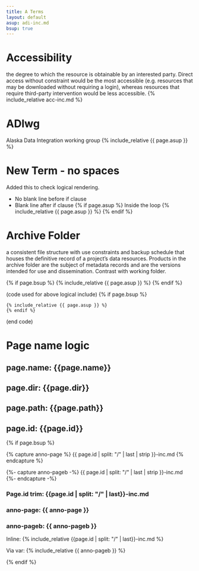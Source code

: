 ```yaml
---
title: A Terms
layout: default
asup: adi-inc.md
bsup: true
---
```

# Accessibility
the degree to which the resource is obtainable by an interested party. Direct access without constraint would be the most accessible (e.g. resources that may be downloaded without requiring a login), whereas resources that require third-party intervention would be less accessible.
{% include_relative acc-inc.md %}

# ADIwg
Alaska Data Integration working group
{% include_relative {{ page.asup }} %}

# New Term - no spaces
Added this to check logical rendering.
  - No blank line before if clause
  - Blank line after if clause
{% if page.asup %}
Inside the loop
{% include_relative {{ page.asup }} %}
{% endif %}

# Archive Folder
a consistent file structure with use constraints and backup schedule that houses the definitive record of a project’s data resources. Products in the archive folder are the subject of metadata records and are the versions intended for use and dissemination. Contrast with working folder.

{% if page.bsup %}
{% include_relative {{ page.asup }} %}
{% endif %}

(code used for above logical include)
	{% if page.bsup %}

	{% include_relative {{ page.asup }} %}
	{% endif %}
(end code)

# Page name logic
## page.name: {{page.name}}
## page.dir: {{page.dir}}
## page.path: {{page.path}}
## page.id: {{page.id}}

{% if page.bsup %}

{% capture anno-page %}
{{ page.id | split: "/" | last | strip }}-inc.md
{% endcapture %}

{%- capture anno-pageb -%}
{{ page.id | split: "/" | last | strip }}-inc.md
{%- endcapture -%}

### Page.id trim: {{page.id | split: "/" | last}}-inc.md
### anno-page: {{ anno-page }}
### anno-pageb: {{ anno-pageb }}

Inline:
{% include_relative {{page.id | split: "/" | last}}-inc.md %}

Via var:
{% include_relative {{ anno-pageb }} %}

{% endif %}
